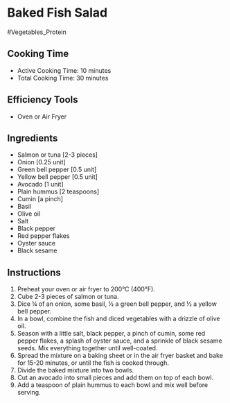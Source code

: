 # Baked Fish Salad

#Vegetables_Protein

## Cooking Time

- Active Cooking Time: 10 minutes
- Total Cooking Time: 30 minutes

## Efficiency Tools

- Oven or Air Fryer

## Ingredients

- Salmon or tuna [2-3 pieces]
- Onion [0.25 unit]
- Green bell pepper [0.5 unit]
- Yellow bell pepper [0.5 unit]
- Avocado [1 unit]
- Plain hummus [2 teaspoons]
- Cumin [a pinch]
- Basil
- Olive oil
- Salt
- Black pepper
- Red pepper flakes
- Oyster sauce
- Black sesame

## Instructions

1.  Preheat your oven or air fryer to 200°C (400°F).
2.  Cube 2-3 pieces of salmon or tuna.
3.  Dice ¼ of an onion, some basil, ½ a green bell pepper, and ½ a yellow bell pepper.
4.  In a bowl, combine the fish and diced vegetables with a drizzle of olive oil.
5.  Season with a little salt, black pepper, a pinch of cumin, some red pepper flakes, a splash of oyster sauce, and a sprinkle of black sesame seeds. Mix everything together until well-coated.
6.  Spread the mixture on a baking sheet or in the air fryer basket and bake for 15-20 minutes, or until the fish is cooked through.
7.  Divide the baked mixture into two bowls.
8.  Cut an avocado into small pieces and add them on top of each bowl.
9.  Add a teaspoon of plain hummus to each bowl and mix well before serving.
